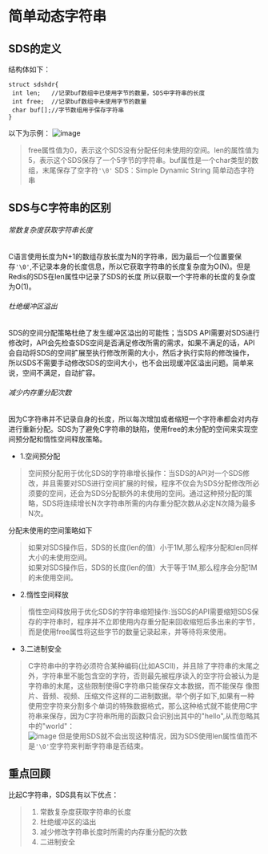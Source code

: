 # 简单动态字符串
## SDS的定义
结构体如下：
```
struct sdshdr{
 int len;   //记录buf数组中已使用字节的数量，SDS中字符串的长度
 int free;  //记录buf数组中未使用字节的数量
 char buf[];//字节数组用于保存字符串
}
```
以下为示例：
![image](https://user-images.githubusercontent.com/46806208/152981587-c87b0576-3760-4853-ac2f-7fe946e11f22.png)
>free属性值为0，表示这个SDS没有分配任何未使用的空间。len的属性值为5，表示这个SDS保存了一个5字节的字符串。buf属性是一个char类型的数组，末尾保存了空字符` '\0' `
SDS：Simple Dynamic String 简单动态字符串

## SDS与C字符串的区别
###### 常数复杂度获取字符串长度
C语言使用长度为N+1的数组存放长度为N的字符串，因为最后一个位置要保存` '\0' `,不记录本身的长度信息，所以它获取字符串的长度复杂度为O(N)。但是Redis的SDS在len属性中记录了SDS的长度
所以获取一个字符串的长度的复杂度为O(1)。
###### 杜绝缓冲区溢出
SDS的空间分配策略杜绝了发生缓冲区溢出的可能性；当SDS API需要对SDS进行修改时，API会先检查SDS空间是否满足修改所需的需求，如果不满足的话，API会自动将SDS的空间扩展至执行修改所需的大小，然后才执行实际的修改操作，所以SDS不需要手动修改SDS的空间大小，也不会出现缓冲区溢出问题。简单来说，空间不满足，自动扩容。
###### 减少内存重分配次数
因为C字符串并不记录自身的长度，所以每次增加或者缩短一个字符串都会对内存进行重新分配。SDS为了避免C字符串的缺陷，使用free的未分配的空间来实现空间预分配和惰性空间释放策略。  
- 1.空间预分配
>空间预分配用于优化SDS的字符串增长操作：当SDS的API对一个SDS修改，并且需要对SDS进行空间扩展的时候，程序不仅会为SDS分配修改所必须要的空间，还会为SDS分配额外的未使用的空间。通过这种预分配的策略，SDS将连续增长N次字符串所需的内存重分配次数从必定N次降为最多N次。  

分配未使用的空间策略如下
>如果对SDS操作后，SDS的长度(len的值）小于1M,那么程序分配和len同样大小的未使用空间。  
如果对SDS操作后，SDS的长度(len的值）大于等于1M,那么程序会分配1M的未使用空间。
- 2.惰性空间释放
> 惰性空间释放用于优化SDS的字符串缩短操作:当SDS的API需要缩短SDS保存的字符串时，程序并不立即使用内存重分配来回收缩短后多出来的字节，而是使用free属性将这些字节的数量记录起来，并等待将来使用。

- 3.二进制安全
>C字符串中的字符必须符合某种编码(比如ASCII)，并且除了字符串的末尾之外，字符串里不能包含空的字符，否则最先被程序读入的空字符会被认为是字符串的末尾，这些限制使得C字符串只能保存文本数据，而不能保存
像图片、音频、视频、压缩文件这样的二进制数据。举个例子如下,如果有一种使用空字符来分割多个单词的特殊数据格式，那么这种格式就不能使用C字符串来保存，因为C字符串所用的函数只会识别出其中的"hello",从而忽略其中的"world"：  
![image](https://user-images.githubusercontent.com/46806208/153156644-3c6e83f2-a285-4530-850e-a0e1273d51fb.png)
>但是使用SDS就不会出现这种情况，因为SDS使用len属性值而不是` '\0' `空字符来判断字符串是否结束。

## 重点回顾
比起C字符串，SDS具有以下优点：
>1) 常数复杂度获取字符串的长度  
>2) 杜绝缓冲区的溢出
>3) 减少修改字符串长度时所需的内存重分配的次数 
>4) 二进制安全


